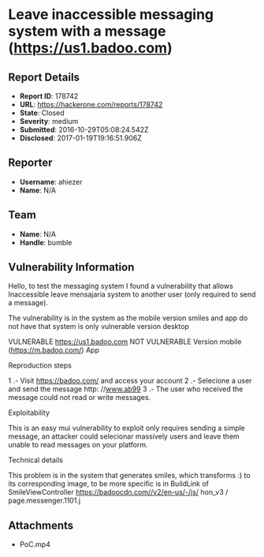 # Leave inaccessible messaging system with a message (https://us1.badoo.com)

## Report Details
- **Report ID**: 178742
- **URL**: https://hackerone.com/reports/178742
- **State**: Closed
- **Severity**: medium
- **Submitted**: 2016-10-29T05:08:24.542Z
- **Disclosed**: 2017-01-19T19:16:51.906Z

## Reporter
- **Username**: ahiezer
- **Name**: N/A

## Team
- **Name**: N/A
- **Handle**: bumble

## Vulnerability Information
Hello, to test the messaging system I found a vulnerability that allows Inaccessible leave mensajaria system to another user (only required to send a message).

The vulnerability is in the system as the mobile version smiles and app do not have that system is only vulnerable version desktop

VULNERABLE https://us1.badoo.com
NOT VULNERABLE Version mobile (https://m.badoo.com/) App

Reproduction steps

1 .- Visit https://badoo.com/ and access your account
2 .- Selecione a user and send the message http: //www.ab99
3 .- The user who received the message could not read or write messages.

Exploitability

This is an easy mui vulnerability to exploit only requires sending a simple message, an attacker could selecionar massively users and leave them unable to read messages on your platform.

Technical details

This problem is in the system that generates smiles, which transforms :) to its corresponding image, to be more specific is in BuildLink of SmileViewController https://badoocdn.com//v2/en-us/-/js/ hon_v3 / page.messenger.1101.j


## Attachments
- PoC.mp4
